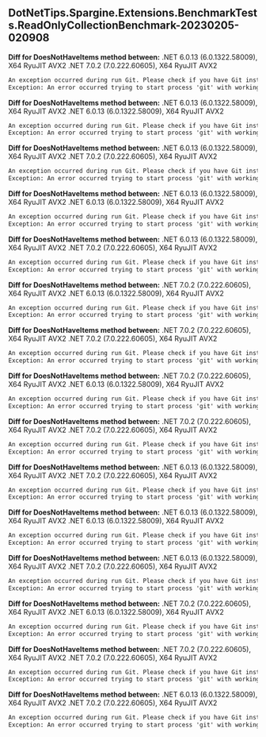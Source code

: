 ## DotNetTips.Spargine.Extensions.BenchmarkTests.ReadOnlyCollectionBenchmark-20230205-020908
**Diff for DoesNotHaveItems method between:**
.NET 6.0.13 (6.0.1322.58009), X64 RyuJIT AVX2
.NET 7.0.2 (7.0.222.60605), X64 RyuJIT AVX2
```diff
An exception occurred during run Git. Please check if you have Git installed on your system and Git is added to PATH.
Exception: An error occurred trying to start process 'git' with working directory 'D:\src\GitHub\dotNetTips.Spargine\source\6\appbin\net60'. The system cannot find the file specified.
```
**Diff for DoesNotHaveItems method between:**
.NET 6.0.13 (6.0.1322.58009), X64 RyuJIT AVX2
.NET 6.0.13 (6.0.1322.58009), X64 RyuJIT AVX2
```diff
An exception occurred during run Git. Please check if you have Git installed on your system and Git is added to PATH.
Exception: An error occurred trying to start process 'git' with working directory 'D:\src\GitHub\dotNetTips.Spargine\source\6\appbin\net60'. The system cannot find the file specified.
```
**Diff for DoesNotHaveItems method between:**
.NET 6.0.13 (6.0.1322.58009), X64 RyuJIT AVX2
.NET 7.0.2 (7.0.222.60605), X64 RyuJIT AVX2
```diff
An exception occurred during run Git. Please check if you have Git installed on your system and Git is added to PATH.
Exception: An error occurred trying to start process 'git' with working directory 'D:\src\GitHub\dotNetTips.Spargine\source\6\appbin\net60'. The system cannot find the file specified.
```
**Diff for DoesNotHaveItems method between:**
.NET 6.0.13 (6.0.1322.58009), X64 RyuJIT AVX2
.NET 6.0.13 (6.0.1322.58009), X64 RyuJIT AVX2
```diff
An exception occurred during run Git. Please check if you have Git installed on your system and Git is added to PATH.
Exception: An error occurred trying to start process 'git' with working directory 'D:\src\GitHub\dotNetTips.Spargine\source\6\appbin\net60'. The system cannot find the file specified.
```
**Diff for DoesNotHaveItems method between:**
.NET 6.0.13 (6.0.1322.58009), X64 RyuJIT AVX2
.NET 7.0.2 (7.0.222.60605), X64 RyuJIT AVX2
```diff
An exception occurred during run Git. Please check if you have Git installed on your system and Git is added to PATH.
Exception: An error occurred trying to start process 'git' with working directory 'D:\src\GitHub\dotNetTips.Spargine\source\6\appbin\net60'. The system cannot find the file specified.
```
**Diff for DoesNotHaveItems method between:**
.NET 7.0.2 (7.0.222.60605), X64 RyuJIT AVX2
.NET 6.0.13 (6.0.1322.58009), X64 RyuJIT AVX2
```diff
An exception occurred during run Git. Please check if you have Git installed on your system and Git is added to PATH.
Exception: An error occurred trying to start process 'git' with working directory 'D:\src\GitHub\dotNetTips.Spargine\source\6\appbin\net60'. The system cannot find the file specified.
```
**Diff for DoesNotHaveItems method between:**
.NET 7.0.2 (7.0.222.60605), X64 RyuJIT AVX2
.NET 7.0.2 (7.0.222.60605), X64 RyuJIT AVX2
```diff
An exception occurred during run Git. Please check if you have Git installed on your system and Git is added to PATH.
Exception: An error occurred trying to start process 'git' with working directory 'D:\src\GitHub\dotNetTips.Spargine\source\6\appbin\net60'. The system cannot find the file specified.
```
**Diff for DoesNotHaveItems method between:**
.NET 7.0.2 (7.0.222.60605), X64 RyuJIT AVX2
.NET 6.0.13 (6.0.1322.58009), X64 RyuJIT AVX2
```diff
An exception occurred during run Git. Please check if you have Git installed on your system and Git is added to PATH.
Exception: An error occurred trying to start process 'git' with working directory 'D:\src\GitHub\dotNetTips.Spargine\source\6\appbin\net60'. The system cannot find the file specified.
```
**Diff for DoesNotHaveItems method between:**
.NET 7.0.2 (7.0.222.60605), X64 RyuJIT AVX2
.NET 7.0.2 (7.0.222.60605), X64 RyuJIT AVX2
```diff
An exception occurred during run Git. Please check if you have Git installed on your system and Git is added to PATH.
Exception: An error occurred trying to start process 'git' with working directory 'D:\src\GitHub\dotNetTips.Spargine\source\6\appbin\net60'. The system cannot find the file specified.
```
**Diff for DoesNotHaveItems method between:**
.NET 6.0.13 (6.0.1322.58009), X64 RyuJIT AVX2
.NET 7.0.2 (7.0.222.60605), X64 RyuJIT AVX2
```diff
An exception occurred during run Git. Please check if you have Git installed on your system and Git is added to PATH.
Exception: An error occurred trying to start process 'git' with working directory 'D:\src\GitHub\dotNetTips.Spargine\source\6\appbin\net60'. The system cannot find the file specified.
```
**Diff for DoesNotHaveItems method between:**
.NET 6.0.13 (6.0.1322.58009), X64 RyuJIT AVX2
.NET 6.0.13 (6.0.1322.58009), X64 RyuJIT AVX2
```diff
An exception occurred during run Git. Please check if you have Git installed on your system and Git is added to PATH.
Exception: An error occurred trying to start process 'git' with working directory 'D:\src\GitHub\dotNetTips.Spargine\source\6\appbin\net60'. The system cannot find the file specified.
```
**Diff for DoesNotHaveItems method between:**
.NET 6.0.13 (6.0.1322.58009), X64 RyuJIT AVX2
.NET 7.0.2 (7.0.222.60605), X64 RyuJIT AVX2
```diff
An exception occurred during run Git. Please check if you have Git installed on your system and Git is added to PATH.
Exception: An error occurred trying to start process 'git' with working directory 'D:\src\GitHub\dotNetTips.Spargine\source\6\appbin\net60'. The system cannot find the file specified.
```
**Diff for DoesNotHaveItems method between:**
.NET 7.0.2 (7.0.222.60605), X64 RyuJIT AVX2
.NET 6.0.13 (6.0.1322.58009), X64 RyuJIT AVX2
```diff
An exception occurred during run Git. Please check if you have Git installed on your system and Git is added to PATH.
Exception: An error occurred trying to start process 'git' with working directory 'D:\src\GitHub\dotNetTips.Spargine\source\6\appbin\net60'. The system cannot find the file specified.
```
**Diff for DoesNotHaveItems method between:**
.NET 7.0.2 (7.0.222.60605), X64 RyuJIT AVX2
.NET 7.0.2 (7.0.222.60605), X64 RyuJIT AVX2
```diff
An exception occurred during run Git. Please check if you have Git installed on your system and Git is added to PATH.
Exception: An error occurred trying to start process 'git' with working directory 'D:\src\GitHub\dotNetTips.Spargine\source\6\appbin\net60'. The system cannot find the file specified.
```
**Diff for DoesNotHaveItems method between:**
.NET 6.0.13 (6.0.1322.58009), X64 RyuJIT AVX2
.NET 7.0.2 (7.0.222.60605), X64 RyuJIT AVX2
```diff
An exception occurred during run Git. Please check if you have Git installed on your system and Git is added to PATH.
Exception: An error occurred trying to start process 'git' with working directory 'D:\src\GitHub\dotNetTips.Spargine\source\6\appbin\net60'. The system cannot find the file specified.
```
